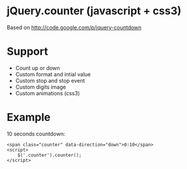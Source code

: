 jQuery.counter (javascript + css3)
==================================
Based on http://code.google.com/p/jquery-countdown


Support
=======
* Count up or down
* Custom format and intial value
* Custom stop and stop event
* Custom digits image
* Custom animations (css3)

Example
=======
10 seconds countdown:

    <span class="counter" data-direction="down">0:10</span>
    <script>
        $('.counter').counter();
    </script>